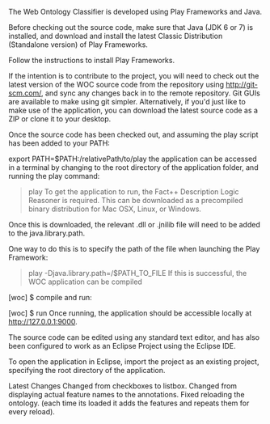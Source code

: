 The Web Ontology Classifier is developed using Play Frameworks and Java.

Before checking out the source code, make sure that Java (JDK 6 or 7) is installed, and download and install the latest Classic Distribution (Standalone version) of Play Frameworks.

Follow the instructions to install Play Frameworks.

If the intention is to contribute to the project, you will need to check out the latest version of the WOC source code from the repository using http://git-scm.com/, and sync any changes back in to the remote repository. Git GUIs are available to make using git simpler. Alternatively, if you'd just like to make use of the application, you can download the latest source code as a ZIP or clone it to your desktop.

Once the source code has been checked out, and assuming the play script has been added to your PATH:

export PATH=$PATH:/relativePath/to/play
the application can be accessed in a terminal by changing to the root directory of the application folder, and running the play command:

> play
To get the application to run, the Fact++ Description Logic Reasoner is required. This can be downloaded as a precompiled binary distribution for Mac OSX, Linux, or Windows.

Once this is downloaded, the relevant .dll or .jnilib file will need to be added to the java.library.path.

One way to do this is to specify the path of the file when launching the Play Framework:

> play -Djava.library.path=/$PATH_TO_FILE
If this is successful, the WOC application can be compiled

[woc] $ compile
and run:

[woc] $ run
Once running, the application should be accessible locally at http://127.0.0.1:9000.

The source code can be edited using any standard text editor, and has also been configured to work as an Eclipse Project using the Eclipse IDE.

To open the application in Eclipse, import the project as an existing project, specifying the root directory of the application.

Latest Changes Changed from checkboxes to listbox. Changed from displaying actual feature names to the annotations. Fixed reloading the ontology. (each time its loaded it adds the features and repeats them for every reload).
